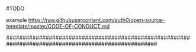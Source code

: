#TODO

example https://raw.githubusercontent.com/auth0/open-source-template/master/CODE-OF-CONDUCT.md

######################################################################################################